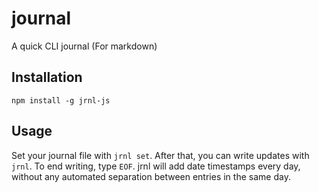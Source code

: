 # journal
A quick CLI journal (For markdown)

## Installation
```
npm install -g jrnl-js
```

## Usage
Set your journal file with `jrnl set`. After that, you can write updates with
`jrnl`. To end writing, type `EOF`. jrnl will add date timestamps every day,
without any automated separation between entries in the same day.